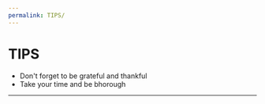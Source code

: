 ```yaml
---
permalink: TIPS/
---
```


# TIPS

* Don't forget to be grateful and thankful
* Take your time and be bhorough
<hr>
